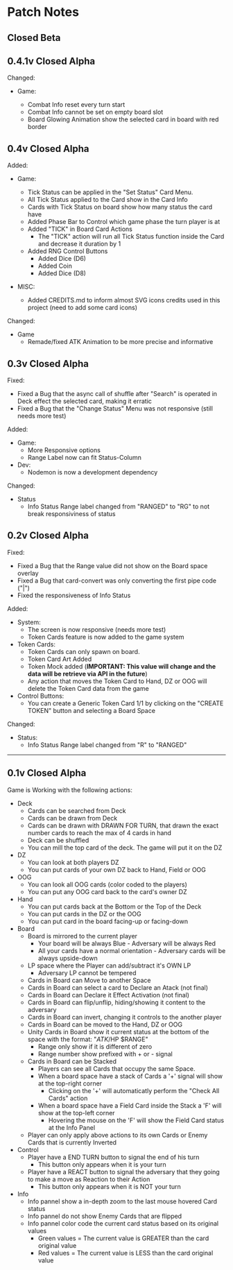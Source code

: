 # Patch Notes

## Closed Beta

## 0.4.1v Closed Alpha

Changed:

- Game:

  - Combat Info reset every turn start
  - Combat Info cannot be set on empty board slot
  - Board Glowing Animation show the selected card in board with red border

## 0.4v Closed Alpha

Added:

- Game:

  - Tick Status can be applied in the "Set Status" Card Menu.
  - All Tick Status applied to the Card show in the Card Info
  - Cards with Tick Status on board show how many status the card have
  - Added Phase Bar to Control which game phase the turn player is at
  - Added "TICK" in Board Card Actions
    - The "TICK" action will run all Tick Status function inside the Card and decrease it duration by 1
  - Added RNG Control Buttons
    - Added Dice (D6)
    - Added Coin
    - Added Dice (D8)

- MISC:
  - Added CREDITS.md to inform almost SVG icons credits used in this project (need to add some card icons)

Changed:

- Game
  - Remade/fixed ATK Animation to be more precise and informative

## 0.3v Closed Alpha

Fixed:

- Fixed a Bug that the async call of shuffle after "Search" is operated in Deck effect the selected card, making it erratic
- Fixed a Bug that the "Change Status" Menu was not responsive (still needs more test)

Added:

- Game:
  - More Responsive options
  - Range Label now can fit Status-Column
- Dev:
  - Nodemon is now a development dependency

Changed:

- Status
  - Info Status Range label changed from "RANGED" to "RG" to not break responsiviness of status

## 0.2v Closed Alpha

Fixed:

- Fixed a Bug that the Range value did not show on the Board space overlay
- Fixed a Bug that card-convert was only converting the first pipe code ("|")
- Fixed the responsiveness of Info Status

Added:

- System:
  - The screen is now responsive (needs more test)
  - Token Cards feature is now added to the game system
- Token Cards:
  - Token Cards can only spawn on board.
  - Token Card Art Added
  - Token Mock added (**IMPORTANT: This value will change and the data will be retrieve via API in the future**)
  - Any action that moves the Token Card to Hand, DZ or OOG will delete the Token Card data from the game
- Control Buttons:
  - You can create a Generic Token Card 1/1 by clicking on the "CREATE TOKEN" button and selecting a Board Space

Changed:

- Status:
  - Info Status Range label changed from "R" to "RANGED"

---

## 0.1v Closed Alpha

Game is Working with the following actions:

- Deck
  - Cards can be searched from Deck
  - Cards can be drawn from Deck
  - Cards can be drawn with DRAWN FOR TURN, that drawn the exact number cards to reach the max of 4 cards in hand
  - Deck can be shuffled
  - You can mill the top card of the deck. The game will put it on the DZ
- DZ
  - You can look at both players DZ
  - You can put cards of your own DZ back to Hand, Field or OOG
- OOG
  - You can look all OOG cards (color coded to the players)
  - You can put any OOG card back to the card's owner DZ
- Hand
  - You can put cards back at the Bottom or the Top of the Deck
  - You can put cards in the DZ or the OOG
  - You can put card in the board facing-up or facing-down
- Board
  - Board is mirrored to the current player
    - Your board will be always Blue - Adversary will be always Red
    - All your cards have a normal orientation - Adversary cards will be always upside-down
  - LP space where the Player can add/subtract it's OWN LP
    - Adversary LP cannot be tempered
  - Cards in Board can Move to another Space
  - Cards in Board can select a card to Declare an Atack (not final)
  - Cards in Board can Declare it Effect Activation (not final)
  - Cards in Board can flip/unflip, hiding/showing it content to the adversary
  - Cards in Board can invert, changing it controls to the another player
  - Cards in Board can be moved to the Hand, DZ or OOG
  - Unity Cards in Board show it current status at the bottom of the space with the format: "$ATK/$HP $RANGE"
    - Range only show if it is different of zero
    - Range number show prefixed with + or - signal
  - Cards in Board can be Stacked
    - Players can see all Cards that occupy the same Space.
    - When a board space have a stack of Cards a '+' signal will show at the top-right corner
      - Clicking on the '+' will automaticatly perform the "Check All Cards" action
    - When a board space have a Field Card inside the Stack a 'F' will show at the top-left corner
      - Hovering the mouse on the 'F' will show the Field Card status at the Info Panel
  - Player can only apply above actions to its own Cards or Enemy Cards that is currently Inverted
- Control
  - Player have a END TURN button to signal the end of his turn
    - This button only appears when it is your turn
  - Player have a REACT button to signal the adversary that they going to make a move as Reaction to their Action
    - This button only appears when it is NOT your turn
- Info
  - Info pannel show a in-depth zoom to the last mouse hovered Card status
  - Info pannel do not show Enemy Cards that are flipped
  - Info pannel color code the current card status based on its original values
    - Green values = The current value is GREATER than the card original value
    - Red values = The current value is LESS than the card original value
